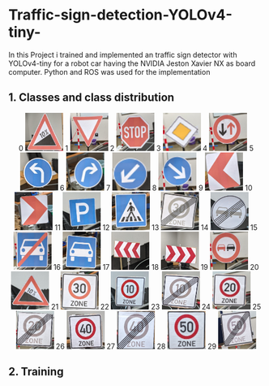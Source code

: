 # Traffic-sign-detection-YOLOv4-tiny-
  In this Project i trained and implemented an traffic sign detector with YOLOv4-tiny for a robot car having the NVIDIA Jeston Xavier NX as board computer. Python and ROS was used for the implementation

## 1. Classes and class distribution
  <p style="text-align:center"> 0 <img src="img/0.png" width="75" height="75"/> 
    1 <img src="img/1.png" width="75" height="75"/>
    2 <img src="img/2.png"width="75" height="75"/>
    3 <img src="img/3.png"width="75" height="75"/>
    4 <img src="img/4.png"width="75" height="75"/>
    5 <img src="img/5.png"width="75" height="75"/>
    6 <img src="img/6.png"width="75" height="75"/>
    7 <img src="img/7.png"width="75" height="75"/>
    8 <img src="img/8.png"width="75" height="75"/>
    9 <img src="img/9.png"width="75" height="75"/>
    10 <img src="img/10.png"width="75" height="75"/>
    11 <img src="img/11.png"width="75" height="75"/>
    12 <img src="img/12.png"width="75" height="75"/>
    13 <img src="img/13.png"width="75" height="75"/>
    14 <img src="img/14.png"width="75" height="75"/>
    15 <img src="img/15.png"width="75" height="75"/>
    16 <img src="img/16.png"width="75" height="75"/>
    17 <img src="img/17.png"width="75" height="75"/>
    18 <img src="img/18.png"width="75" height="75"/>
    19 <img src="img/19.png"width="75" height="75"/>
    20 <img src="img/20.png"width="75" height="75"/>
    21 <img src="img/21.png"width="75" height="75"/>
    22 <img src="img/22.png"width="75" height="75"/> 
    23 <img src="img/23.png"width="75" height="75"/>
    24 <img src="img/24.png"width="75" height="75"/>
    25 <img src="img/25.png"width="75" height="75"/>
    26 <img src="img/26.png"width="75" height="75"/>
    27 <img src="img/27.png"width="75" height="75"/>
    28 <img src="img/28.png"width="75" height="75"/>
    29 <img src="img/29.png"width="75" height="75"/>
</p> 

## 2. Training
